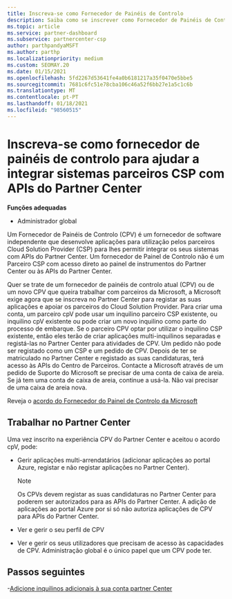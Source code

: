 ```yaml
---
title: Inscreva-se como Fornecedor de Painéis de Controlo
description: Saiba como se inscrever como Fornecedor de Painéis de Controlo (CPV) no Partner Center para que possa integrar melhor os sistemas parceiros CSP com APIs do Partner Center.
ms.topic: article
ms.service: partner-dashboard
ms.subservice: partnercenter-csp
author: parthpandyaMSFT
ms.author: parthp
ms.localizationpriority: medium
ms.custom: SEOMAY.20
ms.date: 01/15/2021
ms.openlocfilehash: 5fd2267d53641fe4a0b6181217a35f0470e5bbe5
ms.sourcegitcommit: 7681c6fc51e78cba106c46a52f6bb27e1a5c1c6b
ms.translationtype: MT
ms.contentlocale: pt-PT
ms.lasthandoff: 01/18/2021
ms.locfileid: "98560515"
---
```

# <a name="enroll-as-a-control-panel-vendor-to-help-integrate-csp-partner-systems-with-partner-center-apis"></a>Inscreva-se como fornecedor de painéis de controlo para ajudar a integrar sistemas parceiros CSP com APIs do Partner Center


**Funções adequadas**

- Administrador global

Um Fornecedor de Painéis de Controlo (CPV) é um fornecedor de software independente que desenvolve aplicações para utilização pelos parceiros Cloud Solution Provider (CSP) para lhes permitir integrar os seus sistemas com APIs do Partner Center. Um fornecedor de Painel de Controlo não é um Parceiro CSP com acesso direto ao painel de instrumentos do Partner Center ou às APIs do Partner Center.

Quer se trate de um fornecedor de painéis de controlo atual (CPV) ou de um novo CPV que queira trabalhar com parceiros da Microsoft, a Microsoft exige agora que se inscreva no Partner Center para registar as suas aplicações e apoiar os parceiros do Cloud Solution Provider. Para criar uma conta, um parceiro cpV pode usar um inquilino parceiro CSP existente, ou inquilino cpV existente ou pode criar um novo inquilino como parte do processo de embarque. Se o parceiro CPV optar por utilizar o inquilino CSP existente, então eles terão de criar aplicações multi-inquilinos separadas e registá-las no Partner Center para atividades de CPV. Um pedido não pode ser registado como um CSP e um pedido de CPV. Depois de ter se matriculado no Partner Center e registado as suas candidaturas, terá acesso às APIs do Centro de Parceiros.  Contacte a Microsoft através de um pedido de Suporte do Microsoft se precisar de uma conta de caixa de areia. Se já tem uma conta de caixa de areia, continue a usá-la. Não vai precisar de uma caixa de areia nova.

Reveja o [acordo do Fornecedor do Painel de Controlo da Microsoft](https://go.microsoft.com/fwlink/?linkid=2055198)


## <a name="working-in-partner-center"></a>Trabalhar no Partner Center

Uma vez inscrito na experiência CPV do Partner Center e aceitou o acordo cpV, pode:

- Gerir aplicações multi-arrendatários (adicionar aplicações ao portal Azure, registar e não registar aplicações no Partner Center).

    >[!Note] 
    >Os CPVs devem registar as suas candidaturas no Partner Center para poderem ser autorizados para as APIs do Partner Center. A adição de aplicações ao portal Azure por si só não autoriza aplicações de CPV para APIs do Partner Center. 

- Ver e gerir o seu perfil de CPV 

- Ver e gerir os seus utilizadores que precisam de acesso às capacidades de CPV. Administração global é o único papel que um CPV pode ter.

## <a name="next-steps"></a>Passos seguintes

-[Adicione inquilinos adicionais à sua conta partner Center](multi-tenant-account.md)